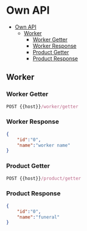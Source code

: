 
# Own API
- [Own API](#own-api)
  - [Worker](#worker)
    - [Worker Getter](#worker-getter)
    - [Worker Response](#worker-response)
    - [Product Getter](#product-getter)
    - [Product Response](#product-response)

## Worker

### Worker Getter

```js
POST {{host}}/worker/getter
```

### Worker Response

```json
{
    "id":"0",
    "name":"worker name"
}
```

### Product Getter

```js
POST {{host}}/product/getter
```

### Product Response

```json
{
    "id":"0",
    "name":"funeral"
}
```